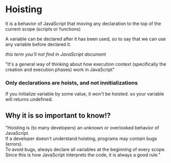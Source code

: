 # Hoisting

It is a behavior of JavaScript that moving any declaration to the top
of the current scope (scripts or functions)

A variable can be declared after it has been used, 
so to say that we can use any variable before declared it.

_this term you'll not find in JavaScript document_

"It's a general way of thinking about how execution context (specifically the creation and execution phases) work in JavaScript"

### Only declarations are hoists, and not innitializations
If you initialize variable by some value, it won't be hoisted.
so your variable will returns undefined.

## Why it is so important to know!?
"Hoisting is (to many developers) an unknown or overlooked behavior of JavaScript.  
If a developer doesn't understand hoisting, programs may contain bugs (errors).  
To avoid bugs, always declare all variables at the beginning of every scope.  
Since this is how JavaScript interprets the code, it is always a good rule."  